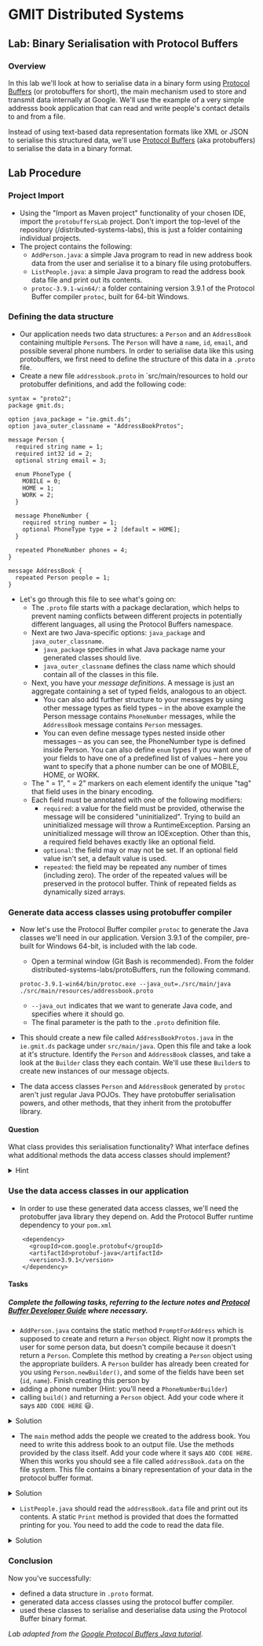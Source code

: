 # GMIT Distributed Systems

## Lab: Binary Serialisation with Protocol Buffers

### Overview 
In this lab we'll look at how to serialise data in a binary form using [Protocol Buffers](https://developers.google.com/protocol-buffers/) (or protobuffers for short), the main mechanism used to store and transmit data internally at Google.
We'll use the example of a very simple addresss book application that can read and write people's contact details to and from a file. 

Instead of using text-based data representation formats like XML or JSON to serialise this structured data, we'll use [Protocol Buffers](https://developers.google.com/protocol-buffers/) (aka protobuffers) to serialise the data in a binary format.

## Lab Procedure
### Project Import
- Using the "Import as Maven project" functionality of your chosen IDE, import the `protobuffersLab` project. Don't import the top-level of the repository (/distributed-systems-labs), this is just a folder containing individual projects. 
- The project contains the following:
    - `AddPerson.java`: a simple Java program to read in new address book data from the user and serialise it to a binary file using protobuffers.
    - `ListPeople.java`: a simple Java program to read the address book data file and print out its contents.
    - `protoc-3.9.1-win64/`: a folder containing version 3.9.1 of the Protocol Buffer compiler `protoc`, built for 64-bit Windows.
    
### Defining the data structure
- Our application needs two data structures: a `Person` and an `AddressBook` containing multiple `Person`s. The `Person` will have a `name`, `id`, `email`, and possible several phone numbers. In order to serialise data like this using protobuffers, we first need to define the structure of this data in a `.proto` file.       
- Create a new file `addressbook.proto` in `src/main/resources to hold our protobuffer definitions, and add the following code:
```
syntax = "proto2";
package gmit.ds;

option java_package = "ie.gmit.ds";
option java_outer_classname = "AddressBookProtos";

message Person {
  required string name = 1;
  required int32 id = 2;
  optional string email = 3;

  enum PhoneType {
    MOBILE = 0;
    HOME = 1;
    WORK = 2;
  }

  message PhoneNumber {
    required string number = 1;
    optional PhoneType type = 2 [default = HOME];
  }

  repeated PhoneNumber phones = 4;
}

message AddressBook {
  repeated Person people = 1;
}
```

- Let's go through this file to see what's going on:
    - The `.proto` file starts with a package declaration, which helps to prevent naming conflicts between different projects in potentially different languages, all using the Protocol Buffers namespace. 
    - Next are two Java-specific options: `java_package` and `java_outer_classname`. 
        - `java_package` specifies in what Java package name your generated classes should live. 
        - `java_outer_classname` defines the class name which should contain all of the classes in this file.
    - Next, you have your *message definitions*. A message is just an aggregate containing a set of typed fields, analogous to an object. 
        - You can also add further structure to your messages by using other message types as field types – in the above example the Person message contains `PhoneNumber` messages, while the `AddressBook` message contains `Person` messages.
        - You can even define message types nested inside other messages – as you can see, the PhoneNumber type is defined inside Person. You can also define `enum` types if you want one of your fields to have one of a predefined list of values – here you want to specify that a phone number can be one of MOBILE, HOME, or WORK.
    - The " = 1", " = 2" markers on each element identify the unique "tag" that field uses in the binary encoding.
    - Each field must be annotated with one of the following modifiers:
        - `required`: a value for the field must be provided, otherwise the message will be considered "uninitialized". Trying to build an uninitialized message will throw a RuntimeException. Parsing an uninitialized message will throw an IOException. Other than this, a required field behaves exactly like an optional field.
        - `optional`: the field may or may not be set. If an optional field value isn't set, a default value is used. 
        - `repeated`: the field may be repeated any number of times (including zero). The order of the repeated values will be preserved in the protocol buffer. Think of repeated fields as dynamically sized arrays.

### Generate data access classes using protobuffer compiler
- Now let's use the Protocol Buffer compiler `protoc` to generate the Java classes we'll need in our application. Version 3.9.1 of the compiler, pre-built for Windows 64-bit, is included with the lab code.
    - Open a terminal window (Git Bash is recommended). From the folder distributed-systems-labs/protoBuffers, run the following command.
    ```
    protoc-3.9.1-win64/bin/protoc.exe --java_out=./src/main/java ./src/main/resources/addressbook.proto
    ```
    - `--java_out` indicates that we want to generate Java code, and specifies where it should go. 
    - The final parameter is the path to the `.proto` definition file.

- This should create a new file called `AddressBookProtos.java` in the `ie.gmit.ds` package under `src/main/java`. Open this file and take a look at it's structure. Identify the `Person` and `AddressBook` classes, and take a look at the `Builder` class they each contain. We'll use these `Builder`s to create new instances of our message objects.
- The data access classes `Person` and `AddressBook` generated by `protoc` aren't just regular Java POJOs. They have protobuffer serialisation powers, and other methods, that they inherit from the protobuffer library. 
#### Question
What class provides this serialisation functionality? What interface defines what additional methods the data access classes should implement?
<details><summary>Hint</summary>

`Person` and `AddressBook` extend `com.google.protobuf.GeneratedMessageV3`. This provides serialisation functionality. The auto-generated `PersonOrBuilder` and `AddressBookOrBuilder` interfaces define the methods the `Person`/`AddressBook` and their associated builder should implement. 

</details>  

### Use the data access classes in our application
- In order to use these generated data access classes, we'll need the protobuffer java library they depend on. Add the Protocol Buffer runtime dependency to your `pom.xml`
```
    <dependency>
      <groupId>com.google.protobuf</groupId>
      <artifactId>protobuf-java</artifactId>
      <version>3.9.1</version>
    </dependency>
```
#### Tasks
##### Complete the following tasks, referring to the lecture notes and [Protocol Buffer Developer Guide](https://developers.google.com/protocol-buffers/docs/overview) where necessary.
- `AddPerson.java` contains the static method `PromptForAddress` which is supposed to create and return a `Person` object. Right now it  prompts the user for some person data, but doesn't compile because it doesn't return a `Person`. Complete this method by creating a `Person` object using the appropriate builders. A `Person` builder has already been created for you using `Person.newBuilder()`, and some of the fields have been set (`id`, `name`). Finish creating this person by
- adding a phone number (Hint: you'll need a `PhoneNumberBuilder`)
- calling `build()` and returning a `Person` object.
Add your code where it says `ADD CODE HERE` :smiley:.

<details><summary>Solution</summary>
    
```  
    Person.PhoneNumber.Builder phoneNumber =
            Person.PhoneNumber.newBuilder().setNumber(number);
    stdout.print("Is this a mobile, home, or work phone? ");
    String type = stdin.readLine();
    if (type.equals("mobile")) {
        phoneNumber.setType(Person.PhoneType.MOBILE);
    } else if (type.equals("home")) {
        phoneNumber.setType(Person.PhoneType.HOME);
    } else if (type.equals("work")) {
        phoneNumber.setType(Person.PhoneType.WORK);
    } else {
        stdout.println("Unknown phone type.  Using default.");
    }

    person.addPhones(phoneNumber);
    }

    return person.build();
 ```
 </details>
 
 - The `main` method  adds the people we created to the address book. You need to write this address book to an output file. Use the methods provided by the class itself. Add your code where it says `ADD CODE HERE`. When this works you should see a file called `addressBook.data` on the file system. This file contains a binary representation of your data in the protocol buffer format.

<details><summary>Solution</summary>

```  
    // Write the new address book back to disk.
    FileOutputStream output = new FileOutputStream(ADDRESS_BOOK_FILE);
    try {
        addressBook.build().writeTo(output);
    } finally {
        output.close();
    } 
```
</details>


- `ListPeople.java` should read the `addressBook.data` file and print out its contents. A static `Print` method is provided that does the formatted printing for you. You need to add the code to read the data file.

<details><summary>Solution</summary>
    
```
    AddressBook addressBook =
      AddressBook.parseFrom(new FileInputStream(ADDRESS_BOOK_FILE));

    Print(addressBook);
```
</details>

### Conclusion
Now you've successfully:
- defined a data structure in `.proto` format.
- generated data access classes using the protocol buffer compiler.
- used these classes to serialise and deserialise data using the Protocol Buffer binary format. 

   
 _Lab adapted from the [Google Protocol Buffers Java tutorial](https://developers.google.com/protocol-buffers/docs/javatutorial)._
